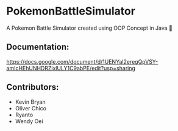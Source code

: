# PokemonBattleSimulator

A Pokemon Battle Simulator created using OOP Concept in Java 🐲

## Documentation:
https://docs.google.com/document/d/1UENYal2eregQpVSY-amIcHEhUNHDRZixlULY1C9abPE/edit?usp=sharing

## Contributors:
- Kevin Bryan
- Oliver Chico
- Ryanto
- Wendy Oei
